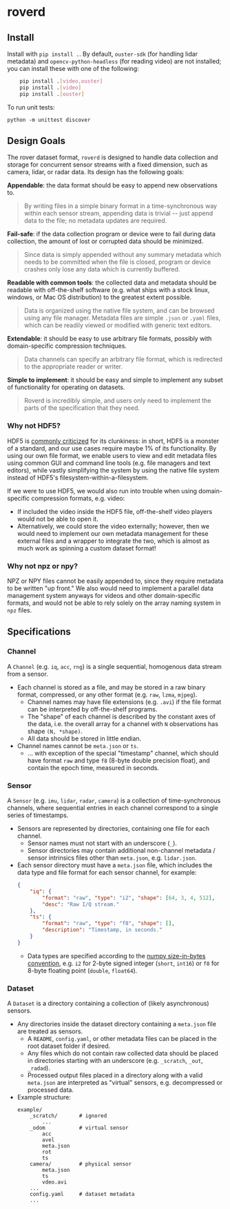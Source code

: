 # roverd

## Install

Install with `pip install .`. By default, `ouster-sdk` (for handling lidar metadata) and `opencv-python-headless` (for reading video) are not installed; you can install these with one of the following:
```sh
    pip install .[video,ouster]
    pip install .[video]
    pip install .[ouster]
```

To run unit tests:
```
python -m unittest discover
```

## Design Goals

The rover dataset format, `roverd` is designed to handle data collection and storage for concurrent sensor streams with a fixed dimension, such as camera, lidar, or radar data. Its design has the following goals:

**Appendable**: the data format should be easy to append new observations to.

> By writing files in a simple binary format in a time-synchronous way within each sensor stream, appending data is trivial -- just append data to the file; no metadata updates are required.

**Fail-safe**: if the data collection program or device were to fail during data collection, the amount of lost or corrupted data should be minimized.

> Since data is simply appended without any summary metadata which needs to be committed when the file is closed, program or device crashes only lose any data which is currently buffered.

**Readable with common tools**: the collected data and metadata should be readable with off-the-shelf software (e.g. what ships with a stock linux, windows, or Mac OS distribution) to the greatest extent possible.

> Data is organized using the native file system, and can be browsed using any file manager. Metadata files are simple `.json` or `.yaml` files, which can be readily viewed or modified with generic text editors.

**Extendable**: it should be easy to use arbitrary file formats, possibly with domain-specific compression techniques.

> Data channels can specify an arbitrary file format, which is redirected to the appropriate reader or writer.

**Simple to implement**: it should be easy and simple to implement any subset of functionality for operating on datasets.

> Roverd is incredibly simple, and users only need to implement the parts of the specification that they need.

### Why not HDF5?

HDF5 is [commonly criticized](https://cyrille.rossant.net/moving-away-hdf5/) for its clunkiness: in short, HDF5 is a monster of a standard, and our use cases require maybe 1% of its functionality. By using our own file format, we enable users to view and edit metadata files using common GUI and command line tools (e.g. file managers and text editors), while vastly simplifying the system by using the native file system instead of HDF5's filesystem-within-a-filesystem.

If we were to use HDF5, we would also run into trouble when using domain-specific compression formats, e.g. video:
- If included the video inside the HDF5 file, off-the-shelf video players would not be able to open it.
- Alternatively, we could store the video externally; however, then we would need to implement our own metadata management for these external files and a wrapper to integrate the two, which is almost as much work as spinning a custom dataset format!

### Why not npz or npy?

NPZ or NPY files cannot be easily appended to, since they require metadata to be written "up front." We also would need to implement a parallel data management system anyways for videos and other domain-specific formats, and would not be able to rely solely on the array naming system in `npz` files.


## Specifications

### Channel

A `Channel` (e.g. `iq`, `acc`, `rng`) is a single sequential, homogenous data stream from a sensor.
- Each channel is stored as a file, and may be stored in a raw binary format, compressed, or any other format (e.g. `raw`, `lzma`, `mjpeg`).
    - Channel names may have file extensions (e.g. `.avi`) if the file format can be interpreted by off-the-shelf programs.
    - The "shape" of each channel is described by the constant axes of the data, i.e. the overall array for a channel with `N` observations has shape `(N, *shape)`.
    - All data should be stored in little endian.
- Channel names cannot be `meta.json` or `ts`.
    - ... with exception of the special "timestamp" channel, which should have format `raw` and type `f8` (8-byte double precision float), and contain the epoch time, measured in seconds.

### Sensor

A `Sensor` (e.g. `imu`, `lidar`, `radar`, `camera`) is a collection of time-synchronous channels, where sequential entries in each channel correspond to a single series of timestamps.
- Sensors are represented by directories, containing one file for each channel.
    - Sensor names must not start with an underscore (`_`).
    - Sensor directories may contain additional non-channel metadata / sensor intrinsics files other than `meta.json`, e.g. `lidar.json`.
- Each sensor directory must have a `meta.json` file, which includes the data type and file format for each sensor channel, for example:
    ```json
    {
        "iq": {
            "format": "raw", "type": "i2", "shape": [64, 3, 4, 512],
            "desc": "Raw I/Q stream."
        },
        "ts": {
            "format": "raw", "type": "f8", "shape": [],
            "description": "Timestamp, in seconds."
        }
    }
    ```
    - Data types are specified according to the [numpy size-in-bytes convention](https://numpy.org/doc/stable/reference/arrays.dtypes.html), e.g. `i2` for 2-byte signed integer (`short`, `int16`) or `f8` for 8-byte floating point (`double`, `float64`).


### Dataset

A `Dataset` is a directory containing a collection of (likely asynchronous) sensors.
- Any directories inside the dataset directory containing a `meta.json` file are treated as sensors.
    - A `README`, `config.yaml`, or other metadata files can be placed in the root dataset folder if desired.
    - Any files which do not contain raw collected data should be placed in directories starting with an underscore (e.g. `_scratch`, `_out`, `_radad`).
    - Processed output files placed in a directory along with a valid `meta.json` are interpreted as "virtual" sensors, e.g. decompressed or processed data.
- Example structure:
    ```
    example/
        _scratch/       # ignored
            ...
        _odom           # virtual sensor
            acc
            avel
            meta.json
            rot
            ts
        camera/         # physical sensor
            meta.json
            ts
            vdeo.avi
        ...
        config.yaml     # dataset metadata
        ...
    ```
